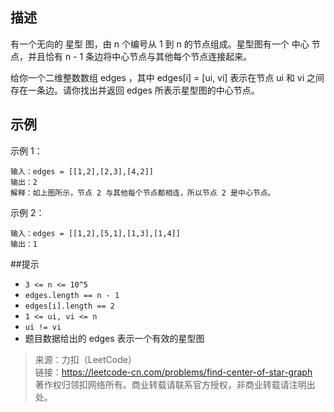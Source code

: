 ## 描述

有一个无向的 星型 图，由 n 个编号从 1 到 n 的节点组成。星型图有一个 中心 节点，并且恰有 n - 1 条边将中心节点与其他每个节点连接起来。

给你一个二维整数数组 edges ，其中 edges[i] = [ui, vi] 表示在节点 ui 和 vi 之间存在一条边。请你找出并返回 edges 所表示星型图的中心节点。

 
## 示例
示例 1：

```
输入：edges = [[1,2],[2,3],[4,2]]
输出：2
解释：如上图所示，节点 2 与其他每个节点都相连，所以节点 2 是中心节点。
```
示例 2：
```
输入：edges = [[1,2],[5,1],[1,3],[1,4]]
输出：1
```

##提示

- `3 <= n <= 10^5`
- `edges.length == n - 1`
- `edges[i].length == 2`
- `1 <= ui, vi <= n`
- `ui != vi`
- 题目数据给出的 edges 表示一个有效的星型图

>来源：力扣（LeetCode）  
>链接：https://leetcode-cn.com/problems/find-center-of-star-graph  
>著作权归领扣网络所有。商业转载请联系官方授权，非商业转载请注明出处。